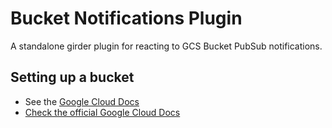 # Bucket Notifications Plugin

A standalone girder plugin for reacting to GCS Bucket PubSub notifications.

## Setting up a bucket

* See the [Google Cloud Docs](https://kitware.github.io/dive/Deployment-Overview/)
* [Check the official Google Cloud Docs](https://cloud.google.com/storage/docs/pubsub-notifications)
